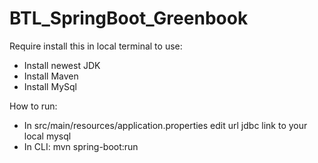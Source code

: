 # BTL_SpringBoot_Greenbook

Require install this in local terminal to use:
- Install newest JDK
- Install Maven
- Install MySql

How to run:
- In src/main/resources/application.properties edit url jdbc link to your local mysql
- In CLI: mvn spring-boot:run
